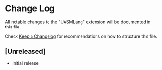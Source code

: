 # Change Log

All notable changes to the "UASMLang" extension will be documented in this file.

Check [Keep a Changelog](http://keepachangelog.com/) for recommendations on how to structure this file.

## [Unreleased]

- Initial release